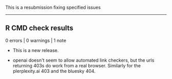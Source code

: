 This is a resubmission fixing specified issues

---

## R CMD check results

0 errors | 0 warnings | 1 note

* This is a new release.

* openai doesn't seem to allow automated link checkers, but the urls returning
  403s do work from a real browser. Similarly for the plerplexity.ai 403
  and the bluesky 404.
